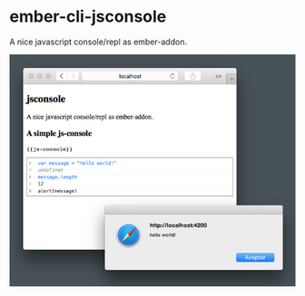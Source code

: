 # ember-cli-jsconsole

A nice javascript console/repl as ember-addon.

![](https://raw.githubusercontent.com/hugoruscitti/ember-cli-jsconsole/master/preview/image.png)
